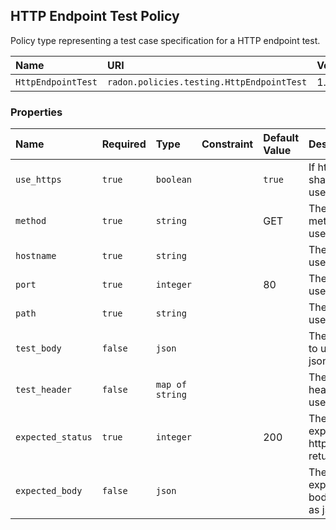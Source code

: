 ## HTTP Endpoint Test Policy

Policy type representing a test case specification for a HTTP endpoint test.

| Name | URI | Version | Derived From |
|:---- |:--- |:------- |:------------ |
| `HttpEndpointTest` | `radon.policies.testing.HttpEndpointTest` | 1.0.0 | `radon.policies.testing.Test` |

### Properties

| Name | Required | Type | Constraint | Default Value | Description |
|:---- |:-------- |:---- |:---------- |:------------- |:----------- |
| `use_https` | `true` | `boolean` |   | `true` | If https shall be used |
| `method` | `true` | `string` |   | GET | The http method to use |
| `hostname` | `true` | `string` |   |   | The host to use |
| `port` | `true` | `integer` |   | 80 | The port to use |
| `path` | `true` | `string` |   |   | The path to use |
| `test_body` | `false` | `json` |   |   | The body to use as json |
| `test_header` | `false` | `map of string` |   |   | The http headers to use |
| `expected_status` | `true` | `integer` |   | 200 | The expected http status return code |
| `expected_body` | `false` | `json` |   |   | The expected body value as json |

